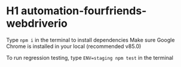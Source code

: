 # H1 automation-fourfriends-webdriverio

Type `npm i` in the terminal to install dependencies
Make sure Google Chrome is installed in your local (recommended v85.0)

To run regression testing, type `ENV=staging npm test` in the terminal
